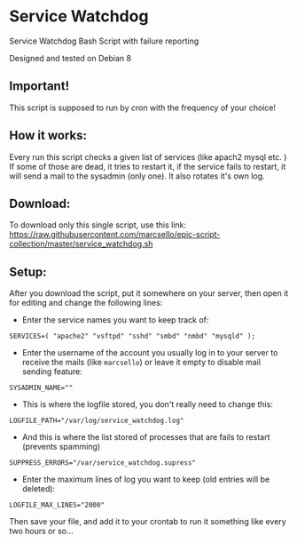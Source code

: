 # Service Watchdog
Service Watchdog Bash Script with failure reporting

Designed and tested on Debian 8

## Important!
This script is supposed to run by _cron_ with the frequency of your choice!

## How it works:
Every run this script checks a given list of services (like apach2 mysql etc. ) If some of those are dead, it tries to restart it, if the service fails to restart, it will send a mail to the sysadmin (only one). It also rotates it's own log.

## Download:
To download only this single script, use this link:  
https://raw.githubusercontent.com/marcsello/epic-script-collection/master/service_watchdog.sh

## Setup:
After you download the script, put it somewhere on your server, then open it for editing
and change the following lines:

- Enter the service names you want to keep track of:

`SERVICES=( "apache2" "vsftpd" "sshd" "smbd" "nmbd" "mysqld" );`

- Enter the username of the account you usually log in to your server to receive the mails (like `marcsello`) or leave it empty to disable mail sending feature:

`SYSADMIN_NAME=""`

- This is where the logfile stored, you don't really need to change this:

`LOGFILE_PATH="/var/log/service_watchdog.log"`

- And this is where the list stored of processes that are fails to restart (prevents spamming)

`SUPPRESS_ERRORS="/var/service_watchdog.supress"`

- Enter the maximum lines of log you want to keep (old entries will be deleted): 

`LOGFILE_MAX_LINES="2000"`

Then save your file, and add it to your crontab to run it something like every two hours or so...
